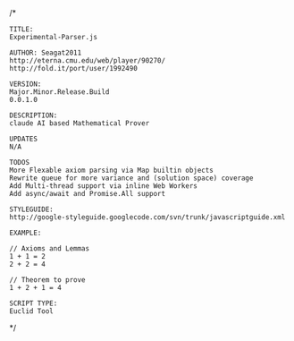 
/*

    TITLE:
    Experimental-Parser.js

    AUTHOR: Seagat2011
    http://eterna.cmu.edu/web/player/90270/
    http://fold.it/port/user/1992490

    VERSION:
    Major.Minor.Release.Build
    0.0.1.0

    DESCRIPTION:
    claude AI based Mathematical Prover

    UPDATES
    N/A

    TODOS
    More Flexable axiom parsing via Map builtin objects
    Rewrite queue for more variance and (solution space) coverage
    Add Multi-thread support via inline Web Workers
    Add async/await and Promise.All support

    STYLEGUIDE:
    http://google-styleguide.googlecode.com/svn/trunk/javascriptguide.xml

    EXAMPLE:
    
    // Axioms and Lemmas
    1 + 1 = 2
    2 + 2 = 4

    // Theorem to prove
    1 + 2 + 1 = 4

    SCRIPT TYPE:
    Euclid Tool

*/